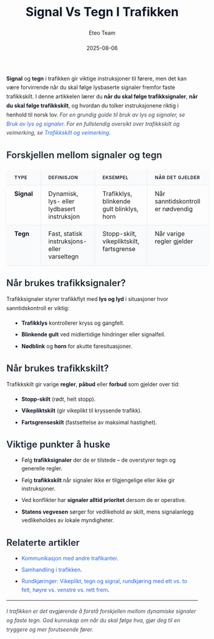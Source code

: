 ﻿---
title: "Signal Vs Tegn I Trafikken"
date: 2025-08-06
draft: false
author: "Eteo Team"
description: "Guide to Signal Vs Tegn I Trafikken for Norwegian driving theory exam."
categories: ["Driving Theory"]
tags: ["driving", "theory", "safety"]
featured_image: "/blogs/teori/signal-vs-tegn-i-trafikken/signal-vs-tegn-i-trafikken-image.svg"
---
<style>
/* Base text styling */
.article-content {
  font-family: 'Inter', -apple-system, BlinkMacSystemFont, 'Segoe UI', Roboto, Oxygen, Ubuntu, Cantarell, 'Open Sans', 'Helvetica Neue', sans-serif;
  line-height: 1.6;
  color: #1f2937;
  font-size: 16px;
}
/* Headers */
h1 {
  font-size: 2rem;
  font-weight: 700;
  margin: 2rem 0 1.5rem;
  color: #111827;
}
h2 {
  font-size: 1.5rem;
  font-weight: 600;
  margin: 2rem 0 1rem;
  color: #1f2937;
}
h3 {
  font-size: 1.25rem;
  font-weight: 600;
  margin: 1.5rem 0 0.75rem;
  color: #374151;
}
/* Paragraphs */
p {
  margin: 1rem 0;
  line-height: 1.7;
}
/* Lists */
ul, ol {
  margin: 1rem 0 1rem 1.5rem;
  padding-left: 1rem;
}
li {
  margin-bottom: 0.5rem;
  line-height: 1.6;
}
/* Bold and emphasis text */
strong, b {
  font-weight: 700 !important;
  color: #111827;
}
em, i {
  font-style: italic;
  color: #374151;
}
strong em, b i, em strong, i b {
  font-weight: 700 !important;
  font-style: italic;
  color: #111827;
}
/* Links */
a {
  color: #2563eb;
  text-decoration: none;
  transition: color 0.2s ease;
}
a:hover {
  color: #1d4ed8;
  text-decoration: underline;
}
/* Code blocks */
pre, code {
  font-family: 'SFMono-Regular', Consolas, 'Liberation Mono', Menlo, monospace;
  background-color: #f3f4f6;
  border-radius: 0.375rem;
  font-size: 0.875em;
}
pre {
  padding: 1rem;
  overflow-x: auto;
  margin: 1rem 0;
}
code {
  padding: 0.2em 0.4em;
}
/* Blockquotes */
blockquote {
  border-left: 4px solid #e5e7eb;
  margin: 1.5rem 0;
  padding: 0.75rem 1rem 0.75rem 1.5rem;
  background-color: #f9fafb;
  color: #4b5563;
  font-style: italic;
}
/* Tables */
table {
  margin: 1.5rem auto !important;
  border-collapse: collapse !important;
  width: 100% !important;
  max-width: 100%;
  box-shadow: 0 1px 3px rgba(0,0,0,0.1) !important;
  border-radius: 0.5rem !important;
  overflow: hidden !important;
  border: 1px solid #e5e7eb !important;
  display: table !important;
}
th, td {
  padding: 0.75rem 1.25rem !important;
  text-align: left !important;
  border: 1px solid #e5e7eb !important;
  vertical-align: top;
}
th {
  background-color: #f9fafb !important;
  font-weight: 600 !important;
  color: #111827 !important;
  text-transform: uppercase !important;
  font-size: 0.75rem !important;
  letter-spacing: 0.05em !important;
}
tr:nth-child(even) {
  background-color: #f9fafb !important;
}
tr:hover {
  background-color: #f3f4f6 !important;
}
/* Responsive adjustments */
@media (max-width: 768px) {
  .article-content {
    font-size: 15px;
  }
  h1 { font-size: 1.75rem; }
  h2 { font-size: 1.375rem; }
  h3 { font-size: 1.125rem; }
  table {
    display: block !important;
    overflow-x: auto !important;
    -webkit-overflow-scrolling: touch;
  }
}
</style>
**Signal** og **tegn** i trafikken gir viktige instruksjoner til førere, men det kan være forvirrende når du skal følge lysbaserte signaler fremfor faste trafikkskilt. I denne artikkelen lærer du **når du skal følge trafikksignaler**, **når du skal følge trafikkskilt**, og hvordan du tolker instruksjonene riktig i henhold til norsk lov.
*For en grundig guide til bruk av lys og signaler, se [Bruk av lys og signaler](/blogs/teori/bruk-av-lys-og-signaler "Bruk av lys og signaler - Komplett guide til lysbruk og signalisering").*
*For en fullstendig oversikt over trafikkskilt og veimerking, se [Trafikkskilt og veimerking](/blogs/teori/trafikkskilt-og-veimerking "Trafikkskilt og veimerking - Detaljert gjennomgang av skilt og merking").*
## Forskjellen mellom signaler og tegn
| Type       | Definisjon                                 | Eksempel                                 | Når det gjelder                      |
|------------|--------------------------------------------|------------------------------------------|--------------------------------------|
| **Signal** | Dynamisk, lys- eller lydbasert instruksjon | Trafikklys, blinkende gult blinklys, horn | Når sanntidskontroll er nødvendig    |
| **Tegn**   | Fast, statisk instruksjons- eller varseltegn | Stopp-skilt, vikepliktskilt, fartsgrense  | Når varige regler gjelder           |
## Når brukes trafikksignaler?
Trafikksignaler styrer trafikkflyt med **lys og lyd** i situasjoner hvor sanntidskontroll er viktig:
* **Trafikklys** kontrollerer kryss og gangfelt.
* **Blinkende gult** ved midlertidige hindringer eller signalfeil.
* **Nødblink** og **horn** for akutte faresituasjoner.
## Når brukes trafikkskilt?
Trafikkskilt gir varige **regler**, **påbud** eller **forbud** som gjelder over tid:
* **Stopp-skilt** (rødt, helt stopp).
* **Vikepliktskilt** (gir vikeplikt til kryssende trafikk).
* **Fartsgrenseskilt** (fastsettelse av maksimal hastighet).
## Viktige punkter å huske
* Følg **trafikksignaler** der de er tilstede – de overstyrer tegn og generelle regler.
* Følg **trafikkskilt** når signaler ikke er tilgjengelige eller ikke gir instruksjoner.
* Ved konflikter har **signaler alltid prioritet** dersom de er operative.
* **Statens vegvesen** sørger for vedlikehold av skilt, mens signalanlegg vedlikeholdes av lokale myndigheter.
## Relaterte artikler
* [Kommunikasjon med andre trafikanter](/blogs/teori/kommunikasjon-med-andre-trafikanter "Kommunikasjon med andre trafikanter - Signaler, tegn, fart og plassering").  
* [Samhandling i trafikken](/blogs/teori/samhandling-i-trafikken "Samhandling i trafikken - Tegn, signal, fart og plassering").  
* [Rundkjøringer: Vikeplikt, tegn og signal, rundkjøring med ett vs. to felt, høyre vs. venstre vs. rett frem](/blogs/teori/vikeplikt-og-rundkjoringer "Rundkjøringer: Vikeplikt, tegn og signal, rundkjøring med ett vs. to felt, høyre vs. venstre vs. rett frem").
---
*I trafikken er det avgjørende å forstå forskjellen mellom dynamiske signaler og faste tegn. God kunnskap om når du skal følge hva, gjør deg til en tryggere og mer forutseende fører.*